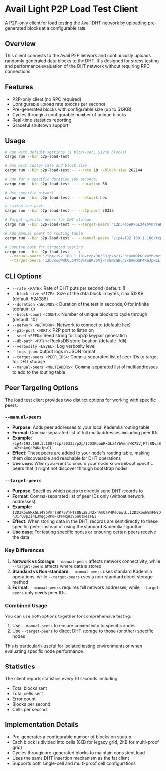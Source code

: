 # Avail Light P2P Load Test Client

A P2P-only client for load testing the Avail DHT network by uploading pre-generated blocks at a configurable rate.

## Overview

This client connects to the Avail P2P network and continuously uploads randomly generated data blocks to the DHT. It's designed for stress testing and performance evaluation of the DHT network without requiring RPC connections.

## Features

- P2P-only client (no RPC required)
- Configurable upload rate (blocks per second)
- Pre-generated blocks with configurable size (up to 512KB)
- Cycles through a configurable number of unique blocks
- Real-time statistics reporting
- Graceful shutdown support

## Usage

```bash
# Run with default settings (1 block/sec, 512KB blocks)
cargo run --bin p2p-load-test

# Run with custom rate and block size
cargo run --bin p2p-load-test -- --rate 10 --block-size 262144

# Run for a specific duration (60 seconds)
cargo run --bin p2p-load-test -- --duration 60

# Use specific network
cargo run --bin p2p-load-test -- --network hex

# Custom P2P port
cargo run --bin p2p-load-test -- --p2p-port 30333

# Target specific peers for DHT storage
cargo run --bin p2p-load-test -- --target-peers "12D3KooWRkGLz4YbVmrsWK75VjFTs8NvaBu42xhAmQaP4KeJpw1L,12D3KooWBmFN8Dh3irQvpZi4LJWqg5RPmFKPPMqH3V5aUtxezFEJ"

# Add manual peers to routing table
cargo run --bin p2p-load-test -- --manual-peers "/ip4/192.168.1.100/tcp/30333/p2p/12D3KooWRkGLz4YbVmrsWK75VjFTs8NvaBu42xhAmQaP4KeJpw1L"

# Combine both for targeted testing
cargo run --bin p2p-load-test -- \
  --manual-peers "/ip4/192.168.1.100/tcp/30333/p2p/12D3KooWRkGLz4YbVmrsWK75VjFTs8NvaBu42xhAmQaP4KeJpw1L" \
  --target-peers "12D3KooWRkGLz4YbVmrsWK75VjFTs8NvaBu42xhAmQaP4KeJpw1L"
```

## CLI Options

- `--rate <RATE>`: Rate of DHT puts per second (default: 1)
- `--block-size <SIZE>`: Size of the data block in bytes, max 512KB (default: 524288)
- `--duration <SECONDS>`: Duration of the test in seconds, 0 for infinite (default: 0)
- `--block-count <COUNT>`: Number of unique blocks to cycle through (default: 10)
- `--network <NETWORK>`: Network to connect to (default: hex)
- `--p2p-port <PORT>`: P2P port to listen on
- `--seed <SEED>`: Seed string for libp2p keypair generation
- `--db-path <PATH>`: RocksDB store location (default: ./db)
- `--verbosity <LEVEL>`: Log verbosity level
- `--logs-json`: Output logs in JSON format
- `--target-peers <PEER_IDS>`: Comma-separated list of peer IDs to target for DHT storage
- `--manual-peers <MULTIADDRS>`: Comma-separated list of multiaddresses to add to the routing table

## Peer Targeting Options

The load test client provides two distinct options for working with specific peers:

### `--manual-peers`

- **Purpose**: Adds peer addresses to your local Kademlia routing table
- **Format**: Comma-separated list of full multiaddresses including peer IDs
- **Example**: `/ip4/192.168.1.100/tcp/30333/p2p/12D3KooWRkGLz4YbVmrsWK75VjFTs8NvaBu42xhAmQaP4KeJpw1L`
- **Effect**: These peers are added to your node's routing table, making them discoverable and reachable for DHT operations
- **Use case**: When you want to ensure your node knows about specific peers that it might not discover through bootstrap nodes

### `--target-peers`

- **Purpose**: Specifies which peers to directly send DHT records to
- **Format**: Comma-separated list of peer IDs only (without network addresses)
- **Example**: `12D3KooWRkGLz4YbVmrsWK75VjFTs8NvaBu42xhAmQaP4KeJpw1L,12D3KooWBmFN8Dh3irQvpZi4LJWqg5RPmFKPPMqH3V5aUtxezFEJ`
- **Effect**: When storing data in the DHT, records are sent directly to these specific peers instead of using the standard Kademlia algorithm
- **Use case**: For testing specific nodes or ensuring certain peers receive the data

### Key Differences

1. **Network vs Storage**: `--manual-peers` affects network connectivity, while `--target-peers` affects where data is stored
2. **Standard vs Non-standard**: `--manual-peers` uses standard Kademlia operations, while `--target-peers` uses a non-standard direct storage method
3. **Format**: `--manual-peers` requires full network addresses, while `--target-peers` only needs peer IDs

### Combined Usage

You can use both options together for comprehensive testing:

1. Use `--manual-peers` to ensure connectivity to specific nodes
2. Use `--target-peers` to direct DHT storage to those (or other) specific nodes

This is particularly useful for isolated testing environments or when evaluating specific node performance.

## Statistics

The client reports statistics every 10 seconds including:

- Total blocks sent
- Total cells sent
- Error count
- Blocks per second
- Cells per second

## Implementation Details

- Pre-generates a configurable number of blocks on startup
- Each block is divided into cells (80B for legacy grid, 2KB for multi-proof grid)
- Cycles through pre-generated blocks to maintain consistent load
- Uses the same DHT insertion mechanism as the fat client
- Supports both single-cell and multi-proof cell configurations
